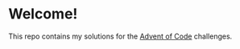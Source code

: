 # Welcome!

This repo contains my solutions for the [Advent of Code](https://adventofcode.com) challenges.
